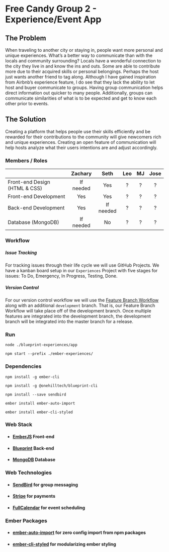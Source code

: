 # Free Candy Group 2 - Experience/Event App

## The Problem

When traveling to another city or staying in, people want more personal and unique experiences. What’s a better way to communicate than with the
locals and community surrounding? Locals have a wonderful connection to the city they live in and know the ins and outs. Some are able to contribute more due to their acquired skills or personal belongings. Perhaps the host just wants another friend to tag along. Although I have gained inspiration from Airbnb’s experience feature, I do see that they lack the ability to let host and buyer communicate to groups. Having group communication helps direct information out quicker to many people. Additionally, groups can communicate similarities of what is to be expected and get to know each other prior to events.

## The Solution

Creating a platform that helps people use their skills efficiently and be rewarded for their contributions to the community will give newcomers rich and unique experiences. Creating an open feature of communication will help hosts analyze what their users intentions are and adjust accordingly.

### Members / Roles

|                                   | Zachary       | Seth       | Leo     | MJ     | Jose     |
| --------------------------------- | :-----------: |:----------:| :------:| :----: | :------: |
| Front-end Design (HTML & CSS)     | If needed     | Yes        | ?       | ?      | ?        |
| Front-end Development             | Yes           | Yes        | ?       | ?      | ?        |
| Back-end Development              | Yes           | If needed  | ?       | ?      | ?        |
| Database (MongoDB)                | If needed     | No         | ?       | ?      | ?        |

### Workflow

##### Issue Tracking

For tracking issues through their life cycle we will use GitHub Projects. We have a kanban board setup in our `Experiences` Project with five stages for issues: To Do, Emergency, In Progress, Testing, Done.

##### Version Control

For our version control workflow we will use the [Feature Branch Workflow](https://www.atlassian.com/git/tutorials/comparing-workflows/feature-branch-workflow) along with an additional `development` branch. That is, our Feature Branch Workflow will take place off of the development branch. Once multiple features are integrated into the development branch, the development branch will be integrated into the master branch for a release.

### Run

`node ./blueprint-experiences/app`

`npm start --prefix ./ember-experiences/`


### Dependencies

`npm install -g ember-cli`

`npm install -g @onehilltech/blueprint-cli`

`npm install --save sendbird`

`ember install ember-auto-import`

`ember install ember-cli-styled`

### Web Stack

* #### [EmberJS](https://www.emberjs.com/) Front-end

* #### [Blueprint](https://blueprint.onehilltech.com/) Back-end

* #### [MongoDB](https://www.mongodb.com/) Database

### Web Technologies

* #### [SendBird](https://docs.sendbird.com/javascript/quick_start) for group messaging

* #### [Stripe](https://stripe.com/us/payments) for payments

* #### [FullCalendar](https://fullcalendar.io/) for event scheduling

### Ember Packages

* #### [ember-auto-import](https://github.com/ef4/ember-auto-import) for zero config import from npm packages

* #### [ember-cli-styled](https://github.com/onehilltech/ember-cli-styled) for modularizing ember styling
